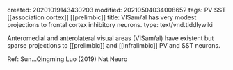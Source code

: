 created: 20201019143430203
modified: 20210504034008652
tags: PV SST [[association cortex]] [[prelimbic]]
title: VISam/al has very modest projections to frontal cortex inhibitory neurons.
type: text/vnd.tiddlywiki

Anteromedial and anterolateral visual areas (VISam/al) have existent but sparse projections to [[prelimbic]] and [[infralimbic]] PV and SST neurons.

Ref: Sun...Qingming Luo (2019) Nat Neuro